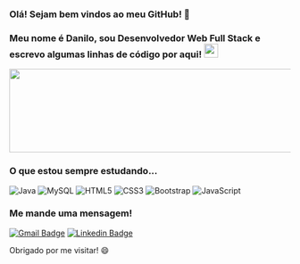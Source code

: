 ### Olá! Sejam bem vindos ao meu GitHub! 👋

### Meu nome é Danilo, sou Desenvolvedor Web Full Stack e escrevo algumas linhas de código por aqui! <img src="https://github.com/TheDudeThatCode/TheDudeThatCode/blob/master/Assets/Hi.gif" width="25px">

<p align="center">
  <img src="https://media.giphy.com/media/xTiTnxpQ3ghPiB2Hp6/giphy.gif" height="150px" width="1000px"/>
  </p>

### O que estou sempre estudando...
![Java](https://img.shields.io/badge/-Java-E34A86?style=flat-square&logo=java)
![MySQL](https://img.shields.io/badge/-MySQL-5BB8FF?style=flat-square&logo=mysql)
![HTML5](https://img.shields.io/badge/-HTML5-E34F26?style=flat-square&logo=html5&logoColor=white)
![CSS3](https://img.shields.io/badge/-CSS3-1572B6?style=flat-square&logo=css3)
![Bootstrap](https://img.shields.io/badge/-Bootstrap-563D7C?style=flat-square&logo=bootstrap)
![JavaScript](https://img.shields.io/badge/-JavaScript-black?style=flat-square&logo=javascript)

 
### Me mande uma mensagem!
[![Gmail Badge](https://img.shields.io/badge/-Gmail-c14438?style=flat-square&logo=Gmail&logoColor=white&link=mailto:danilotfm18@gmail.com)](mailto:danilotfm18@gmail.com)
[![Linkedin Badge](https://img.shields.io/badge/-LinkedIn-blue?style=flat-square&logo=Linkedin&logoColor=white&link=https://www.linkedin.com/in/danilovgoliveira/)](https://www.linkedin.com/in/danilovgoliveira/)

Obrigado por me visitar! 😄
  
<!--
*danillovictor/danillovictor* is a ✨ special ✨ repository because its `README.md` (this file) appears on your GitHub profile.
Here are some ideas to get you started:
- 🔭 I’m currently working on ...
- 🌱 I’m currently learning ...
- 👯 I’m looking to collaborate on ...
- 🤔 I’m looking for help with ...
- 💬 Ask me about ...
- 📫 How to reach me: ...
- 😄 Pronouns: ...
- ⚡ Fun fact: ...-->

